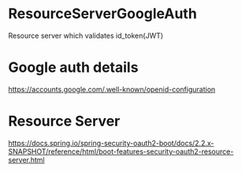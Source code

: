 # ResourceServerGoogleAuth
Resource server which validates id_token(JWT)

# Google auth details
https://accounts.google.com/.well-known/openid-configuration

# Resource Server
https://docs.spring.io/spring-security-oauth2-boot/docs/2.2.x-SNAPSHOT/reference/html/boot-features-security-oauth2-resource-server.html
